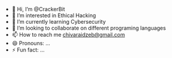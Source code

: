 - 👋 Hi, I’m @CrackerBit
- 👀 I’m interested in Ethical Hacking
- 🌱 I’m currently learning Cybersecurity
- 💞️ I’m looking to collaborate on different programing languages
- 📫 How to reach me chivaraidzeb@gmail.com 
- 😄 Pronouns: ...
- ⚡ Fun fact: ...

<!---
CrackerBit/CrackerBit is a ✨ special ✨ repository because its `README.md` (this file) appears on your GitHub profile.
You can click the Preview link to take a look at your changes.
--->
